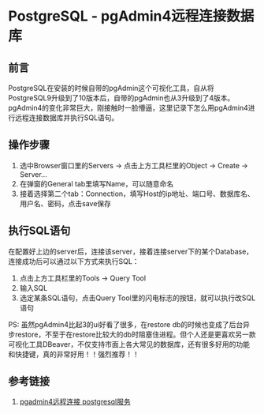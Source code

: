 # PostgreSQL - pgAdmin4远程连接数据库

## 前言

PostgreSQL在安装的时候自带的pgAdmin这个可视化工具，自从将PostgreSQL9升级到了10版本后，自带的pgAdmin也从3升级到了4版本。pgAdmin4的变化非常巨大，刚接触时一脸懵逼，这里记录下怎么用pgAdmin4进行远程连接数据库并执行SQL语句。
<!--more-->

## 操作步骤

1. 选中Browser窗口里的Servers -> 点击上方工具栏里的Object -> Create -> Server...
2. 在弹窗的General tab里填写Name，可以随意命名
3. 接着选择第二个tab：Connection，填写Host的ip地址、端口号、数据库名、用户名、密码，点击save保存

## 执行SQL语句

在配置好上边的server后，连接该server，接着连接server下的某个Database，连接成功后可以通过以下方式来执行SQL：

1. 点击上方工具栏里的Tools -> Query Tool
2. 输入SQL
3. 选定某条SQL语句，点击Query Tool里的闪电标志的按钮，就可以执行改SQL语句

PS:
虽然pgAdmin4比起3的ui好看了很多，在restore db的时候也变成了后台异步restore，不至于在restore比较大的db时阻塞住进程。但个人还是更喜欢另一款可视化工具DBeaver，不仅支持市面上各大常见的数据库，还有很多好用的功能和快捷键，真的非常好用！！强烈推荐！！

## 参考链接

1. [pgadmin4远程连接 postgresql服务](https://blog.csdn.net/s630730701/article/details/80870206)
